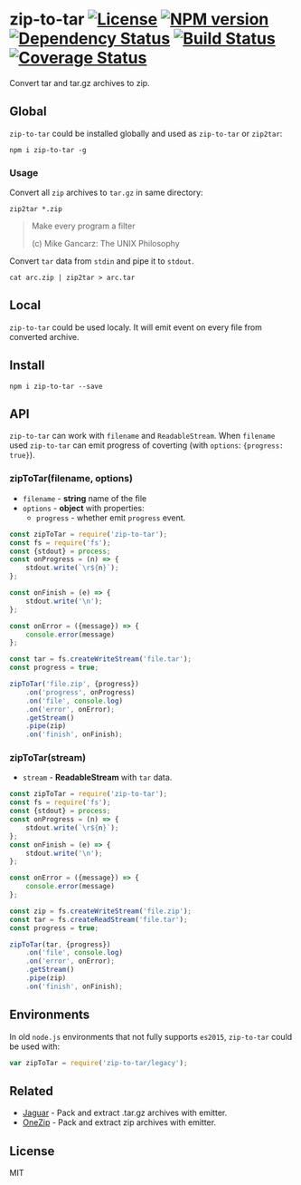 # zip-to-tar [![License][LicenseIMGURL]][LicenseURL] [![NPM version][NPMIMGURL]][NPMURL] [![Dependency Status][DependencyStatusIMGURL]][DependencyStatusURL] [![Build Status][BuildStatusIMGURL]][BuildStatusURL] [![Coverage Status][CoverageIMGURL]][CoverageURL]

Convert tar and tar.gz archives to zip.

## Global

`zip-to-tar` could be installed globally and used as `zip-to-tar` or `zip2tar`:

```
npm i zip-to-tar -g
```

### Usage

Convert all `zip` archives to `tar.gz` in same directory:

```
zip2tar *.zip
```

> Make every program a filter
>
> (c) Mike Gancarz: The UNIX Philosophy

Convert `tar` data from `stdin` and pipe it to `stdout`.

```
cat arc.zip | zip2tar > arc.tar
```

## Local

`zip-to-tar` could be used localy. It will emit event on every file from converted archive.

## Install

```
npm i zip-to-tar --save
```

## API

`zip-to-tar` can work with `filename` and `ReadableStream`. When `filename` used `zip-to-tar` can emit
progress of coverting (with `options`: `{progress: true}`).

### zipToTar(filename, options)

- `filename` - **string** name of the file
- `options` - **object** with properties:
  - `progress` - whether emit `progress` event.

```js
const zipToTar = require('zip-to-tar');
const fs = require('fs');
const {stdout} = process;
const onProgress = (n) => {
    stdout.write(`\r${n}`);
};

const onFinish = (e) => {
    stdout.write('\n');
};

const onError = ({message}) => {
    console.error(message)
};

const tar = fs.createWriteStream('file.tar');
const progress = true;

zipToTar('file.zip', {progress})
    .on('progress', onProgress)
    .on('file', console.log)
    .on('error', onError);
    .getStream()
    .pipe(zip)
    .on('finish', onFinish);

```

### zipToTar(stream)

- `stream` - **ReadableStream** with `tar` data.

```js
const zipToTar = require('zip-to-tar');
const fs = require('fs');
const {stdout} = process;
const onProgress = (n) => {
    stdout.write(`\r${n}`);
};
const onFinish = (e) => {
    stdout.write('\n');
};

const onError = ({message}) => {
    console.error(message)
};

const zip = fs.createWriteStream('file.zip');
const tar = fs.createReadStream('file.tar');
const progress = true;

zipToTar(tar, {progress})
    .on('file', console.log)
    .on('error', onError);
    .getStream()
    .pipe(zip)
    .on('finish', onFinish);
```

## Environments

In old `node.js` environments that not fully supports `es2015`, `zip-to-tar` could be used with:

```js
var zipToTar = require('zip-to-tar/legacy');
```
## Related

- [Jaguar](https://github.com/coderaiser/node-jaguar "Jaguar") - Pack and extract .tar.gz archives with emitter.
- [OneZip](https://github.com/coderaiser/node-onezip "OneZip") - Pack and extract zip archives with emitter.

## License

MIT

[NPMIMGURL]:                https://img.shields.io/npm/v/zip-to-tar.svg?style=flat
[BuildStatusIMGURL]:        https://img.shields.io/travis/coderaiser/node-zip-to-tar/master.svg?style=flat
[DependencyStatusIMGURL]:   https://img.shields.io/gemnasium/coderaiser/node-zip-to-tar.svg?style=flat
[LicenseIMGURL]:            https://img.shields.io/badge/license-MIT-317BF9.svg?style=flat
[NPMURL]:                   https://npmjs.org/package/zip-to-tar "npm"
[BuildStatusURL]:           https://travis-ci.org/coderaiser/node-zip-to-tar  "Build Status"
[DependencyStatusURL]:      https://gemnasium.com/coderaiser/node-zip-to-tar "Dependency Status"
[LicenseURL]:               https://tldrlegal.com/license/mit-license "MIT License"

[CoverageURL]:              https://coveralls.io/github/coderaiser/node-zip-to-tar?branch=master
[CoverageIMGURL]:           https://coveralls.io/repos/coderaiser/node-zip-to-tar/badge.svg?branch=master&service=github

